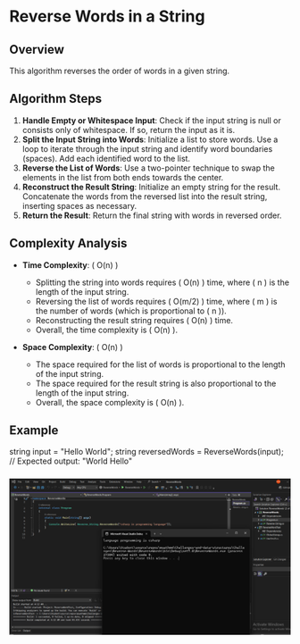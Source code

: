 # Reverse Words in a String

## Overview

This algorithm reverses the order of words in a given string.

## Algorithm Steps

1. **Handle Empty or Whitespace Input**: Check if the input string is null or consists only of whitespace. If so, return the input as it is.
2. **Split the Input String into Words**: Initialize a list to store words. Use a loop to iterate through the input string and identify word boundaries (spaces). Add each identified word to the list.
3. **Reverse the List of Words**: Use a two-pointer technique to swap the elements in the list from both ends towards the center.
4. **Reconstruct the Result String**: Initialize an empty string for the result. Concatenate the words from the reversed list into the result string, inserting spaces as necessary.
5. **Return the Result**: Return the final string with words in reversed order.

## Complexity Analysis

- **Time Complexity**: \( O(n) \)
  - Splitting the string into words requires \( O(n) \) time, where \( n \) is the length of the input string.
  - Reversing the list of words requires \( O(m/2) \) time, where \( m \) is the number of words (which is proportional to \( n \)).
  - Reconstructing the result string requires \( O(n) \) time.
  - Overall, the time complexity is \( O(n) \).

- **Space Complexity**: \( O(n) \)
  - The space required for the list of words is proportional to the length of the input string.
  - The space required for the result string is also proportional to the length of the input string.
  - Overall, the space complexity is \( O(n) \).

## Example
string input = "Hello World";
string reversedWords = ReverseWords(input);
// Expected output: "World Hello"
 ### ![Finding Duplicate Elements in an Array](consoleScreen.png)